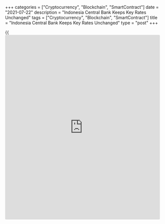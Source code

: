+++
categories = ["Cryptocurrency", "Blockchain", "SmartContract"]
date = "2021-07-22"
description = "Indonesia Central Bank Keeps Key Rates Unchanged"
tags = ["Cryptocurrency", "Blockchain", "SmartContract"]
title = "Indonesia Central Bank Keeps Key Rates Unchanged"
type = "post"
+++

{{<iframe id="large-banner" src="https://www.bounty.group/#slide=5.0" width="100%" height="600" scrolling="no" style="border: 0px solid rgb(216, 221, 230); border-radius: 3px;">}}

Indonesia's central bank left its benchmark interest rates unchanged, as
widely expected, as the [economy][1] is projected to grow less than
previously expected due to the spread of the COVID-19 delta variant.

The board of governors of Bank Indonesia, on Thursday, decided to hold
the the BI 7-Day reverse repo rate at 3.50 percent. The previous change
in the rate was a quarter-point reduction in February.

The deposit facility rate was maintained at 2.75 percent and the lending
facility rates at 4.25 percent.

The decision was in line with the need to maintain exchange rate and
financial system stability due to uncertainty in global financial
[markets][2], amid low inflation forecasts and efforts to support
economic growth from Covid-19, the bank said in the statement.

The central bank forecast the economy to grow in the range of 3.5
percent - 4.3 percent this year, which was revised down from the
previous outlook of 4.1 percent - 5.1 percent.

Looking ahead, the current account deficit in 2021 was predicted to
remain low in the range of 0.6 percent -1.4 percent of GDP.

Inflation is expected to remain within its target range of 2-4 percent
in 2021 and 2022.

For comments and feedback [contact](https://www.playgroundfx.com/contact/): editorial@rtt[news](https://www.letsplayfx.com/blog/forex-news-website/).com

[Economic News][1]

 **What parts of the world are seeing the best (and worst) economic
performances lately? Click[here][3] to check out our [Econ Scorecard][3]
and find out! See up-to-the-moment [ranking](https://www.playgroundfx.com/blog/crypto-exchange-ranking/)s for the best and worst
performers in [GDP][4], [unemployment rate][5], [inflation][6] and much
more.**

   1. www.rtt[news](https://www.letsplayfx.com/blog/forex-news-website/).com/Content/EconomicNews.aspx
   2. www.rtt[news](https://www.letsplayfx.com/blog/forex-news-website/).com/Content/Markets.aspx
   3. www.rtt[news](https://www.letsplayfx.com/blog/forex-news-website/).com/economic-scorecard/world-rank/PPI/highest-performance.aspx
   4. www.rtt[news](https://www.letsplayfx.com/blog/forex-news-website/).com/economic-scorecard/world-rank/GDP/highest-performance.aspx
   5. www.rtt[news](https://www.letsplayfx.com/blog/forex-news-website/).com/economic-scorecard/world-rank/unemployment-rate/lowest-performance.aspx
   6. www.rtt[news](https://www.letsplayfx.com/blog/forex-news-website/).com/economic-scorecard/world-rank/CPI/highest-performance.aspx